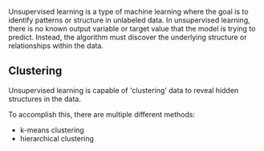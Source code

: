 Unsupervised learning is a type of machine learning where the goal is to identify patterns or structure in unlabeled data. In unsupervised learning, there is no known output variable or target value that the model is trying to predict. Instead, the algorithm must discover the underlying structure or relationships within the data.

## Clustering

Unsupervised learning is capable of 'clustering' data to reveal hidden structures in the data.

To accomplish this, there are multiple different methods:
- k-means clustering
- hierarchical clustering